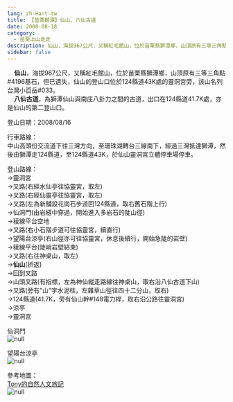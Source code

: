 ```yaml
---
lang: zh-Hant-tw
title: 【苗栗獅潭】仙山、八仙古道
date: 2008-08-18
category: 
  - 苗栗上山走走
description: 仙山，海拔967公尺，又稱紅毛館山，位於苗栗縣獅潭鄉，山頂原有三等三角點#4196基石，但已遺失，仙山的登山口位於124縣道43K處的靈洞宮旁，該山名列台灣小百岳#033。 八仙古道，為獅潭仙山與南庄八卦力之間的古道，出口在124縣道41.7K處，亦是仙山的第二登山口。
sidebar: false
---
```


    **仙山**，海拔967公尺，又稱紅毛館山，位於苗栗縣獅潭鄉，山頂原有三等三角點#4196基石，但已遺失，仙山的登山口位於124縣道43K處的靈洞宮旁，該山名列台灣小百岳#033。  
    **八仙古道**，為獅潭仙山與南庄八卦力之間的古道，出口在124縣道41.7K處，亦是仙山的第二登山口。

登山日期：2008/08/16

行車路線：  
中山高頭份交流道下往三灣方向，至珊珠湖轉台三線南下，經過三灣抵達獅潭，然後由獅潭走124縣道，至124縣道43K，於仙山靈洞宮立體停車場停車。

登山路線：  
→靈洞宮  
→叉路(右經水仙亭往協靈宮，取左)  
→叉路(右經仙靈亭往協靈宮，取左)  
→叉路(左為新舖設花崗石步道回124縣道，取右舊石階上行)  
→仙洞門(由岩縫中穿過，開始進入多岩石的陡山徑)  
→稜線平台空地  
→叉路(右小石階步道可往協靈宮，續直行)  
→望陽台涼亭(右山徑亦可往協靈宮，休息後續行，開始急陡的岩壁)  
→稜線平台(陡峭岩壁結束)  
→叉路(右往神桌山，取左)  
→**仙山**(折返)  
→回到叉路  
→山頭叉路(有指標，左為神仙縱走路線往神桌山，取右沿八仙古道下山)  
→叉路(旁有"山"字水泥柱，左雜草山徑往四十二分山，取右)  
→124縣道(41.7K，旁有仙山幹#148電力桿，取右沿公路往靈洞宮)  
→涼亭  
→靈洞宮

仙洞門  
![null](image/123388265_l.jpg)

望陽台涼亭  
![null](image/123388271_l.jpg)

參考地圖：  
[Tony的自然人文旅記](http://www.tonyhuang39.com/tony0471/tony0471.html)  
![null](image/123388306_l.jpg)